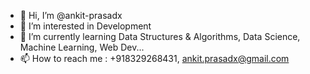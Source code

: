 - 👋 Hi, I’m @ankit-prasadx
- 👀 I’m interested in Development
- 🌱 I’m currently learning Data Structures & Algorithms, Data Science, Machine Learning, Web Dev...
- 📫 How to reach me : +918329268431, ankit.prasadx@gmail.com

<!---
ankit-prasadx/ankit-prasadx is a ✨ special ✨ repository because its `README.md` (this file) appears on your GitHub profile.
You can click the Preview link to take a look at your changes.
--->
